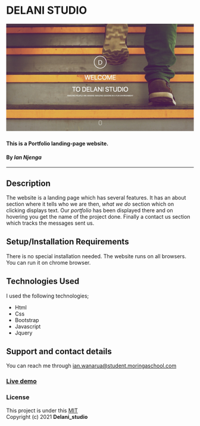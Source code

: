  # DELANI STUDIO
![delani studio!](assets/Delani_Studio.jpg)
#### This is a Portfolio landing-page  website.
#### By **_Ian Njenga_**
-------------------------
## Description
The website is a landing page which has several features. It has an about section where it tells who we are then, _what we do_ section which on clicking displays text. Our _portfolio_ has been displayed there and on hovering you get the name of the project done. Finally a contact us section which tracks the messages sent us. 
## Setup/Installation Requirements
There is no special installation needed. The website runs on all browsers. You can run it on chrome browser.


## Technologies Used
I used the following technologies;
- Html
- Css
- Bootstrap
- Javascript
- Jquery
## Support and contact details
You can reach me through ian.wanarua@student.moringaschool.com
### [Live demo](https://ianwanarua.github.io/Delani-studio/)
### License
This project is under this [MIT](LICENSE) <br>
Copyright (c) 2021 **Delani_studio**